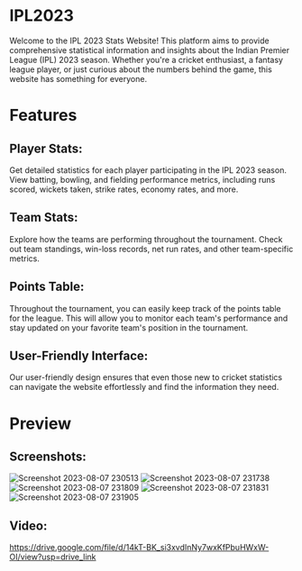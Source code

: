 # IPL2023
Welcome to the IPL 2023 Stats Website! This platform aims to provide comprehensive statistical information and insights about the Indian Premier
League (IPL) 2023 season. Whether you're a cricket enthusiast, a fantasy league player, or just curious about the numbers behind the game, this
website has something for everyone.

# Features
## Player Stats: 
Get detailed statistics for each player participating in the IPL 2023 season. View batting, bowling, and fielding performance metrics, 
including runs scored, wickets taken, strike rates, economy rates, and more.

## Team Stats: 
Explore how the teams are performing throughout the tournament. Check out team standings, win-loss records, net run rates, and other team-specific metrics.

## Points Table:
Throughout the tournament, you can easily keep track of the points table for the league. This will allow you to monitor each team's performance and stay
updated on your favorite team's position in the tournament.

## User-Friendly Interface:
Our user-friendly design ensures that even those new to cricket statistics can navigate the website effortlessly and find the information they need.

# Preview

## Screenshots: 
![Screenshot 2023-08-07 230513](https://github.com/DalvinderSingh2022/IPL2023/assets/110463060/5984b9ff-2aae-45a4-bca1-5f67d40760de)
![Screenshot 2023-08-07 231738](https://github.com/DalvinderSingh2022/IPL2023/assets/110463060/75da3ef4-e787-45ac-b9b8-703d9c04207f)
![Screenshot 2023-08-07 231809](https://github.com/DalvinderSingh2022/IPL2023/assets/110463060/82450036-7a49-48e3-bfa6-29771baecf6c)
![Screenshot 2023-08-07 231831](https://github.com/DalvinderSingh2022/IPL2023/assets/110463060/2d78644f-d956-4835-9f84-b8a294cff099)
![Screenshot 2023-08-07 231905](https://github.com/DalvinderSingh2022/IPL2023/assets/110463060/3fa1051e-34cc-4683-bd0c-1de2c13384ed)

## Video:
https://drive.google.com/file/d/14kT-BK_si3xvdInNy7wxKfPbuHWxW-OI/view?usp=drive_link
